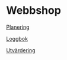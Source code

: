 # Webbshop

<a href="./PLANING.md">Planering</a>

<a href="">Loggbok</a>

<a href="">Utvärdering</a>
